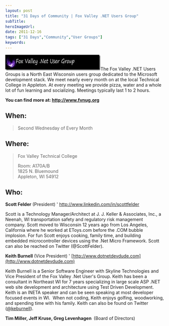 ```yaml
---
layout: post 
title: "31 Days of Community | Fox Valley .NET Users Group"
subTitle: 
heroImageUrl: 
date: 2011-12-16
tags: ["31 Days","Community","User Groups"]
keywords: 
---
```


[![clip_image002](clip_image002_thumb.jpg "clip_image002")](http://csell.net/wp-content/uploads/2011/12/clip_image002.jpg)The Fox Valley .NET Users Groups is a North East Wisconsin users group dedicated to the Microsoft development stack. We meet nearly every month on at the local Technical College in Appleton. At every meeting we provide pizza, water and a whole lot of fun learning and socializing. Meetings typically last 1 to 2 hours.

**You can find more at: <u>http://www.fvnug.org</u>**

## When:
  > Second Wednesday of Every Month  

## Where:
  > Fox Valley Technical College
> 
> Room: A170A/B     
> 1825 N. Bluemound      
> Appleton, WI 54912  

## Who:

**Scott Felder** (President) ' <u>http://www.linkedin.com/in/scottfelder</u>

Scott is a Technology Manager/Architect at J. J. Keller & Associates, Inc., a Neenah, WI transportation safety and regulatory risk management company. Scott moved to Wisconsin 12 years ago from Los Angeles, California where he worked at EToys.com before the .COM bubble implosion. For fun Scott enjoys cooking, family time, and building embedded microcontroller devices using the .Net Micro Framework. Scott can also be reached on Twitter (@ScottFelder).

**Keith Burnell** (Vice President) ' [http://www.dotnetdevdude.com](http://www.dotnetdevdude.com)

Keith Burnell is a Senior Software Engineer with Skyline Technologies and Vice President of the Fox Valley .Net User's Group. Keith has been a consultant in Northeast WI for 7 years specializing in large scale ASP .NET web site development and architecture using Test Driven Development.&#160; Keith is an INETA speaker and can be seen speaking at most developer focused events in WI.&#160; When not coding, Keith enjoys golfing, woodworking, and spending time with his family. Keith can also be found on Twitter ([@keburnell](http://www.twitter.com/keburnell)).

**Tim Miller, <strong>Jeff Kruse, <strong>Greg Levenhagen**&#160;</strong></strong> (Board of Directors)